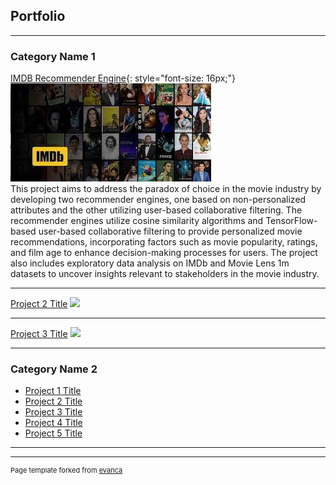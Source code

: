 ## Portfolio

---

### Category Name 1

[IMDB Recommender Engine](/sample_page){: style="font-size: 16px;"}
<img src="images/IMDBthumbnail.jpg?raw=true"/>
<br>
This project aims to address the paradox of choice in the movie industry by developing two recommender engines, one based on non-personalized attributes and the other utilizing user-based collaborative filtering. The recommender engines utilize cosine similarity algorithms and TensorFlow-based user-based collaborative filtering to provide personalized movie recommendations, incorporating factors such as movie popularity, ratings, and film age to enhance decision-making processes for users. The project also includes exploratory data analysis on IMDb and Movie Lens 1m datasets to uncover insights relevant to stakeholders in the movie industry.

---
[Project 2 Title](/pdf/sample_presentation.pdf)
<img src="images/dummy_thumbnail.jpg?raw=true"/>

---
[Project 3 Title](http://example.com/)
<img src="images/dummy_thumbnail.jpg?raw=true"/>

---

### Category Name 2

- [Project 1 Title](http://example.com/)
- [Project 2 Title](http://example.com/)
- [Project 3 Title](http://example.com/)
- [Project 4 Title](http://example.com/)
- [Project 5 Title](http://example.com/)

---




---
<p style="font-size:11px">Page template forked from <a href="https://github.com/evanca/quick-portfolio">evanca</a></p>
<!-- Remove above link if you don't want to attibute -->
